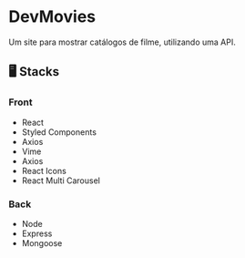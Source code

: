 <h1>DevMovies</h1>

<p>Um site para mostrar catálogos de filme, utilizando uma API.</p>

<h2>🖥️ Stacks</h2>

<h3>Front</h3>

<ul>
  <li>React</li>
  <li>Styled Components</li>
  <li>Axios</li>
  <li>Vime</li>
  <li>Axios</li>
  <li>React Icons</li>
  <li>React Multi Carousel</li>
</ul>

<h3>Back</h3>

<ul>
  <li>Node</li>
  <li>Express</li>
  <li>Mongoose</li>
</ul>
